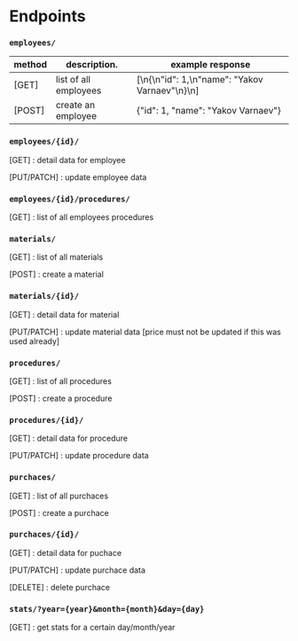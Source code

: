 # Endpoints

### `employees/`

| method |     description.      | example response |
|--------|-----------------------|------------------|
| [GET]  | list of all employees | [\n{\n"id": 1,\n"name": "Yakov Varnaev"\n}\n] |
| [POST] | create an employee | {"id": 1, "name": "Yakov Varnaev"} |

### `employees/{id}/`
[GET] : detail data for employee

[PUT/PATCH] : update employee data

### `employees/{id}/procedures/`
[GET] : list of all employees procedures

### `materials/`
[GET] : list of all materials

[POST] : create a material

### `materials/{id}/`
[GET] : detail data for material

[PUT/PATCH] : update material data [price must not be updated if this was used already]

### `procedures/`
[GET] : list of all procedures

[POST] : create a procedure

### `procedures/{id}/`
[GET] : detail data for procedure

[PUT/PATCH] : update procedure data

### `purchaces/`
[GET] : list of all purchaces

[POST] : create a purchace

### `purchaces/{id}/`
[GET] : detail data for puchace

[PUT/PATCH] : update purchace data

[DELETE] : delete purchace

### `stats/?year={year}&month={month}&day={day}`
[GET] : get stats for a certain day/month/year
